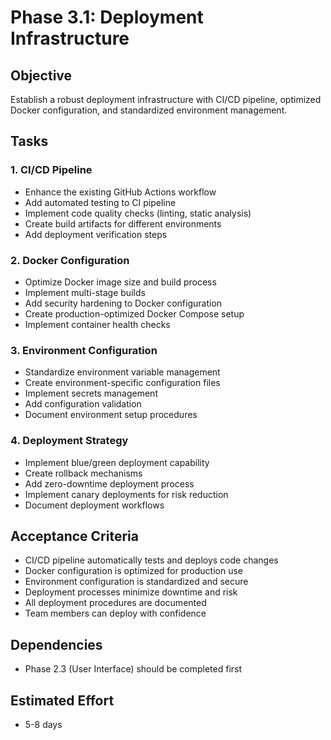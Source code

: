 # Phase 3.1: Deployment Infrastructure

## Objective
Establish a robust deployment infrastructure with CI/CD pipeline, optimized Docker configuration, and standardized environment management.

## Tasks

### 1. CI/CD Pipeline
- Enhance the existing GitHub Actions workflow
- Add automated testing to CI pipeline
- Implement code quality checks (linting, static analysis)
- Create build artifacts for different environments
- Add deployment verification steps

### 2. Docker Configuration
- Optimize Docker image size and build process
- Implement multi-stage builds
- Add security hardening to Docker configuration
- Create production-optimized Docker Compose setup
- Implement container health checks

### 3. Environment Configuration
- Standardize environment variable management
- Create environment-specific configuration files
- Implement secrets management
- Add configuration validation
- Document environment setup procedures

### 4. Deployment Strategy
- Implement blue/green deployment capability
- Create rollback mechanisms
- Add zero-downtime deployment process
- Implement canary deployments for risk reduction
- Document deployment workflows

## Acceptance Criteria
- CI/CD pipeline automatically tests and deploys code changes
- Docker configuration is optimized for production use
- Environment configuration is standardized and secure
- Deployment processes minimize downtime and risk
- All deployment procedures are documented
- Team members can deploy with confidence

## Dependencies
- Phase 2.3 (User Interface) should be completed first

## Estimated Effort
- 5-8 days